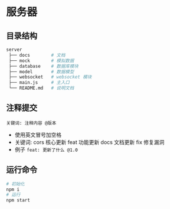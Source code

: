 # 服务器

## 目录结构

```bash
server
 ├── docs        # 文档
 ├── mock        # 模拟数据
 ├── database    # 数据库模块
 ├── model       # 数据模型
 ├── websocket   # websocket 模块
 ├── main.js     # 主入口
 └── README.md   # 说明文档
```

## 注释提交

`关键词: 注释内容 @版本`

- 使用英文冒号加空格
- 关键词: cors 核心更新 feat 功能更新 docs 文档更新 fix 修复漏洞
- 例子 `feat: 更新了什么 @1.0`

## 运行命令

```bash
# 初始化
npm i
# 运行
npm start
```

